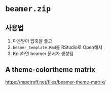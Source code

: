 # `beamer.zip`

## 사용법

1. 다운받아 압축을 풀고
2. `beamer_template.Rmd`를 RStudio로 Open해서
3. Knit하면 beamer 문서가 생성됨

## A theme-colortheme matrix

<https://mpetroff.net/files/beamer-theme-matrix/>
